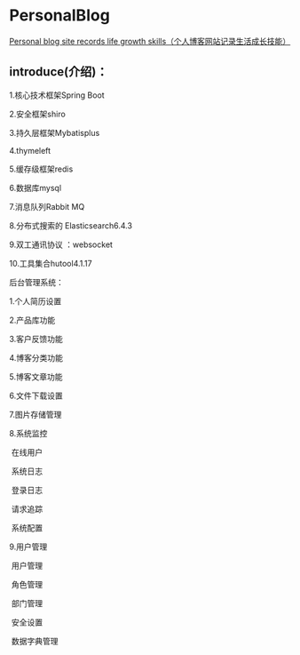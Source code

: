 # PersonalBlog
<u>Personal blog site records life growth skills（个人博客网站记录生活成长技能）</u>

## introduce(介绍)：

1.核心技术框架Spring Boot

2.安全框架shiro

3.持久层框架Mybatisplus

4.thymeleft

5.缓存级框架redis

6.数据库mysql

7.消息队列Rabbit MQ

8.分布式搜索的 Elasticsearch6.4.3

9.双工通讯协议 ：websocket

10.工具集合hutool4.1.17

后台管理系统：

1.个人简历设置

2.产品库功能

3.客户反馈功能

4.博客分类功能

5.博客文章功能

6.文件下载设置

7.图片存储管理

8.系统监控

​		在线用户

​		系统日志

​		登录日志

​		请求追踪

​		系统配置

9.用户管理

​		用户管理

​		角色管理

​		部门管理

​		安全设置

​		数据字典管理

